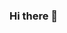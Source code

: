 ### Hi there 👋

<!--
**kaboya19/kaboya19** is a ✨ _special_ ✨ repository because its `README.md` (this file) appears on your GitHub profile.

Here are some ideas to get you started:



- 🔭 I’m currently studying at Istanbul Technical University,Mathematics Engineering.
- 🌱 I’m currently working as Business Intelligence Intern.
- 👯 I’m a new data scientist.Also I like dealing with financial data, following the economic agenda and visualizing them and finding new approaches.
![Github stats 1](https://github-readme-stats.vercel.app/api?username=kaboya19&show_icons=true&theme=gradient) 
![Github stats 2](https://github-readme-stats.vercel.app/api?username=kaboya19&show_icons=true&theme=radical)

-->
